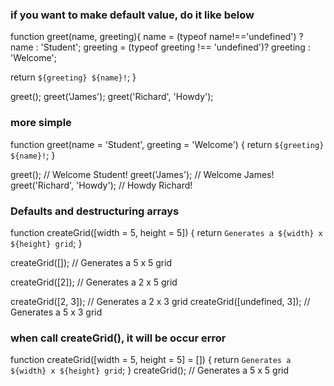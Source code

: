 ### if you want to make default value, do it like below
function greet(name, greeting){
   name = (typeof name!=='undefined') ? name : 'Student';
   greeting = (typeof greeting !== 'undefined')? greeting : 'Welcome';
   
   return  `${greeting} ${name}!`;
  }
  
  greet();
  greet('James');
  greet('Richard', 'Howdy');

### more simple 
function greet(name = 'Student', greeting = 'Welcome') {
  return `${greeting} ${name}!`;
}

greet(); // Welcome Student!
greet('James'); // Welcome James!
greet('Richard', 'Howdy'); // Howdy Richard!

### Defaults and destructuring arrays
function createGrid([width = 5, height = 5]) {
  return `Generates a ${width} x ${height} grid`;
}

createGrid([]); // Generates a 5 x 5 grid

createGrid([2]); // Generates a 2 x 5 grid

createGrid([2, 3]); // Generates a 2 x 3 grid
createGrid([undefined, 3]); // Generates a 5 x 3 grid

### when call createGrid(), it will be occur error
function createGrid([width = 5, height = 5] = []) {
  return `Generates a ${width} x ${height} grid`;
}
createGrid(); // Generates a 5 x 5 grid
